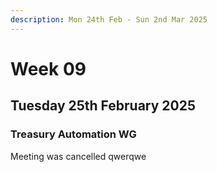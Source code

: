```yaml
---
description: Mon 24th Feb - Sun 2nd Mar 2025
---
```


# Week 09

## Tuesday 25th February 2025

### Treasury Automation WG

Meeting was cancelled qwerqwe